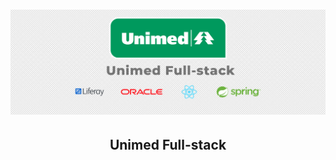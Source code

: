 <h1 align="center">
    <img alt="Unimed Teste" title="#UnimedTeste" src=".github/unimed-header.png"/>
</h1>

<h2 align="center"> 
	Unimed Full-stack
</h2>